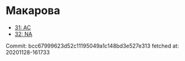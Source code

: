 # Макарова
- [31: AC](31.md)
- [32: NA](32.md)

Commit: bcc67999623d52c11195049a1c148bd3e527e313
 fetched at: 20201128-161733
